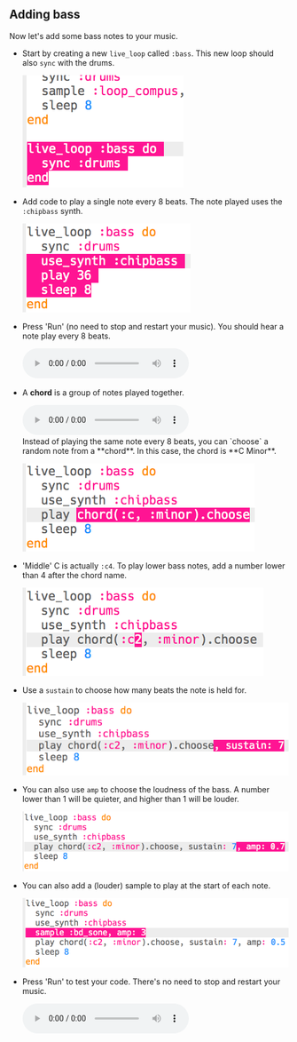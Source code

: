 ## Adding bass

Now let's add some bass notes to your music.

+ Start by creating a new `live_loop` called `:bass`. This new loop should also `sync` with the drums.
    
    ![skærmbillede](images/dj-bass-loop.png)

+ Add code to play a single note every 8 beats. The note played uses the `:chipbass` synth.
    
    ![skærmbillede](images/dj-bass-note.png)

+ Press 'Run' (no need to stop and restart your music). You should hear a note play every 8 beats.
    
    <div id="audio-preview" class="pdf-hidden">
      <audio controls preload> <source src="resources/bass-single.mp3" type="audio/mpeg"> Your browser does not support the <code>audio</code> element. </audio>
    </div>
+ A **chord** is a group of notes played together.
    
    <div id="audio-preview" class="pdf-hidden">
      <audio controls preload> <source src="resources/chord.mp3" type="audio/mpeg"> Your browser does not support the <code>audio</code> element. </audio>
    </div>
    Instead of playing the same note every 8 beats, you can `choose` a random note from a **chord**. In this case, the chord is **C Minor**.
    
    ![skærmbillede](images/dj-bass-random-note.png)

+ 'Middle' C is actually `:c4`. To play lower bass notes, add a number lower than 4 after the chord name.
    
    ![skærmbillede](images/dj-bass-lower-note.png)

+ Use a `sustain` to choose how many beats the note is held for.
    
    ![skærmbillede](images/dj-bass-longer-note.png)

+ You can also use `amp` to choose the loudness of the bass. A number lower than 1 will be quieter, and higher than 1 will be louder.
    
    ![skærmbillede](images/dj-bass-amp.png)

+ You can also add a (louder) sample to play at the start of each note.
    
    ![skærmbillede](images/dj-bass-sample.png)

+ Press 'Run' to test your code. There's no need to stop and restart your music.
    
    <div id="audio-preview" class="pdf-hidden">
      <audio controls preload> <source src="resources/bass.mp3" type="audio/mpeg"> Your browser does not support the <code>audio</code> element. </audio>
    </div>
